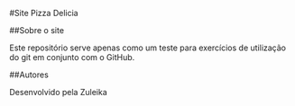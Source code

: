 #Site Pizza Delicia

##Sobre o site

Este repositório serve apenas como um teste para exercícios de utilização do git em conjunto com o GitHub.

##Autores

Desenvolvido pela Zuleika